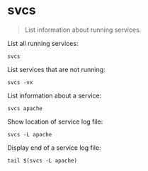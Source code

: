 svcs
====

> List information about running services.

List all running services:

    svcs

List services that are not running:

    svcs -vx

List information about a service:

    svcs apache

Show location of service log file:

    svcs -L apache

Display end of a service log file:

    tail $(svcs -L apache)
